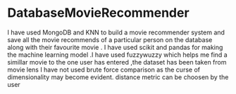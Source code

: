 # DatabaseMovieRecommender
I have used MongoDB and KNN to build a movie recommender system and save all the movie recommends of a particular person on the database along with their favourite movie .
I have used scikit and pandas for making the machine learning model .I have used fuzzywuzzy which helps me find a simillar movie to the one user has entered ,the dataset has been taken from movie lens I have not used brute force comparison as the curse of dimensionality may become evident.
distance metric can be choosen by the user 
